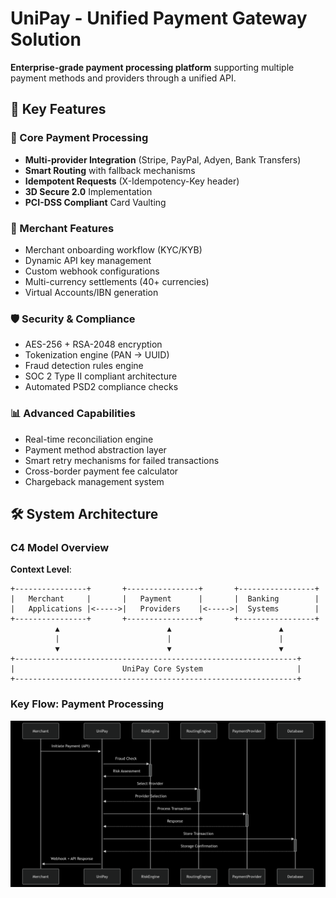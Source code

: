 # UniPay - Unified Payment Gateway Solution

**Enterprise-grade payment processing platform** supporting multiple payment methods and providers through a unified API.

## 🌟 Key Features

### 🚀 Core Payment Processing
- **Multi-provider Integration** (Stripe, PayPal, Adyen, Bank Transfers)
- **Smart Routing** with fallback mechanisms
- **Idempotent Requests** (X-Idempotency-Key header)
- **3D Secure 2.0** Implementation
- **PCI-DSS Compliant** Card Vaulting

### 💼 Merchant Features
- Merchant onboarding workflow (KYC/KYB)
- Dynamic API key management
- Custom webhook configurations
- Multi-currency settlements (40+ currencies)
- Virtual Accounts/IBN generation

### 🛡️ Security & Compliance
- AES-256 + RSA-2048 encryption
- Tokenization engine (PAN → UUID)
- Fraud detection rules engine
- SOC 2 Type II compliant architecture
- Automated PSD2 compliance checks

### 📊 Advanced Capabilities
- Real-time reconciliation engine
- Payment method abstraction layer
- Smart retry mechanisms for failed transactions
- Cross-border payment fee calculator
- Chargeback management system

## 🛠️ System Architecture

### C4 Model Overview
**Context Level**:
```plaintext
+----------------+       +----------------+       +-----------------+
|   Merchant     |       |   Payment      |       |  Banking        |
|   Applications |<----->|   Providers    |<----->|  Systems        |
+----------------+       +----------------+       +-----------------+
          ▲                        ▲                        ▲
          |                        |                        |
          ▼                        ▼                        ▼
+---------------------------------------------------------------+
|                        UniPay Core System                     |
+---------------------------------------------------------------+
```
### Key Flow: Payment Processing
![Payment Processing Flow](img/pay-proc.png)

